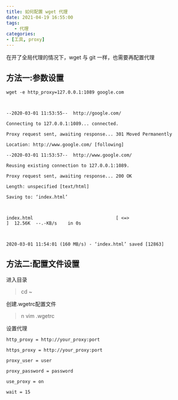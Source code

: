 ```yaml
---
title: 如何配置 wget 代理
date: 2021-04-19 16:55:00
tags: 
   - 代理
categories: 
- [工具, proxy]
---
```


在开了全局代理的情况下，wget 与 git 一样，也需要再配置代理

<!--more-->
## 方法一:参数设置
```shell
wget -e http_proxy=127.0.0.1:1089 google.com



--2020-03-01 11:53:55--  http://google.com/

Connecting to 127.0.0.1:1089... connected.

Proxy request sent, awaiting response... 301 Moved Permanently

Location: http://www.google.com/ [following]

--2020-03-01 11:53:57--  http://www.google.com/

Reusing existing connection to 127.0.0.1:1089.

Proxy request sent, awaiting response... 200 OK

Length: unspecified [text/html]

Saving to: ‘index.html’



index.html                               [ <=>                                                                 ]  12.56K  --.-KB/s    in 0s



2020-03-01 11:54:01 (160 MB/s) - ‘index.html’ saved [12863]
```

## 方法二:配置文件设置
进入目录
> cd ~

创建.wgetrc配置文件
> n vim .wgetrc

设置代理
```
http_proxy = http://your_proxy:port

https_proxy = http://your_proxy:port

proxy_user = user

proxy_password = password

use_proxy = on

wait = 15
```
